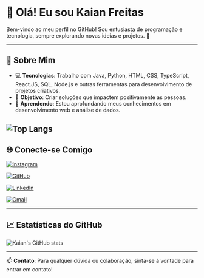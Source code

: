 # 👋 Olá! Eu sou Kaian Freitas

Bem-vindo ao meu perfil no GitHub! Sou entusiasta de programação e tecnologia, sempre explorando novas ideias e projetos. 🌟

---

## 🚀 Sobre Mim

- 💻 **Tecnologias**: Trabalho com Java, Python, HTML, CSS, TypeScript, React.JS, SQL, Node.js e outras ferramentas para desenvolvimento de projetos criativos.
- 🎯 **Objetivo**: Criar soluções que impactem positivamente as pessoas.
- 🌱 **Aprendendo**: Estou aprofundando meus conhecimentos em desenvolvimento web e análise de dados.

![Top Langs](https://github-readme-stats-git-masterrstaa-rickstaa.vercel.app/api/top-langs/?username=KaianFreitas&layout=compact&bg_color=000&border_color=30A3DC&title_color=E94D5F&text_color=FFF)
---


## 🌐 Conecte-se Comigo

[![Instagram](https://img.shields.io/badge/Instagram-%23E4405F.svg?style=for-the-badge&logo=instagram&logoColor=white)](https://www.instagram.com/kaian.freitas/)

[![GitHub](https://img.shields.io/badge/GitHub-%23121011.svg?style=for-the-badge&logo=github&logoColor=white)](https://github.com/KaianFreitas)

[![LinkedIn](https://img.shields.io/badge/LinkedIn-%230077B5.svg?style=for-the-badge&logo=linkedin&logoColor=white)](https://www.linkedin.com/in/kaianfreitas/)

[![Gmail](https://img.shields.io/badge/Gmail-333333?style=for-the-badge&logo=gmail&logoColor=red)](mailto:kaianfreitasm@gmail.com)

---

## 📈 Estatísticas do GitHub

![Kaian's GitHub stats](https://github-readme-stats.vercel.app/api?username=Kaian1&show_icons=true&theme=radical)

---

📫 **Contato**: Para qualquer dúvida ou colaboração, sinta-se à vontade para entrar em contato!
